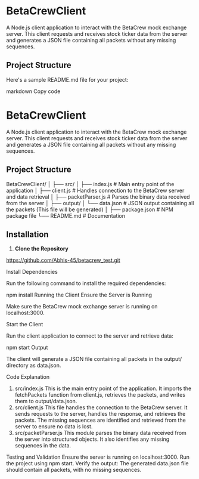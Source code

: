 # BetaCrewClient

A Node.js client application to interact with the BetaCrew mock exchange server. This client requests and receives stock ticker data from the server and generates a JSON file containing all packets without any missing sequences.

## Project Structure


Here's a sample README.md file for your project:

markdown
Copy code
# BetaCrewClient

A Node.js client application to interact with the BetaCrew mock exchange server. This client requests and receives stock ticker data from the server and generates a JSON file containing all packets without any missing sequences.

## Project Structure

BetaCrewClient/
│
├── src/
│ ├── index.js # Main entry point of the application
│ ├── client.js # Handles connection to the BetaCrew server and data retrieval
│ ├── packetParser.js # Parses the binary data received from the server
│
├── output/
│ └── data.json # JSON output containing all the packets (This file will be generated)
│
├── package.json # NPM package file
└── README.md # Documentation


## Installation

1. **Clone the Repository**

https://github.com/Abhis-45/betacrew_test.git

Install Dependencies

Run the following command to install the required dependencies:

npm install
Running the Client
Ensure the Server is Running

Make sure the BetaCrew mock exchange server is running on localhost:3000.

Start the Client

Run the client application to connect to the server and retrieve data:

npm start
Output

The client will generate a JSON file containing all packets in the output/ directory as data.json.

Code Explanation
1. src/index.js
This is the main entry point of the application.
It imports the fetchPackets function from client.js, retrieves the packets, and writes them to output/data.json.
2. src/client.js
This file handles the connection to the BetaCrew server.
It sends requests to the server, handles the response, and retrieves the packets.
The missing sequences are identified and retrieved from the server to ensure no data is lost.
3. src/packetParser.js
This module parses the binary data received from the server into structured objects.
It also identifies any missing sequences in the data.

Testing and Validation
Ensure the server is running on localhost:3000.
Run the project using npm start.
Verify the output: The generated data.json file should contain all packets, with no missing sequences.
